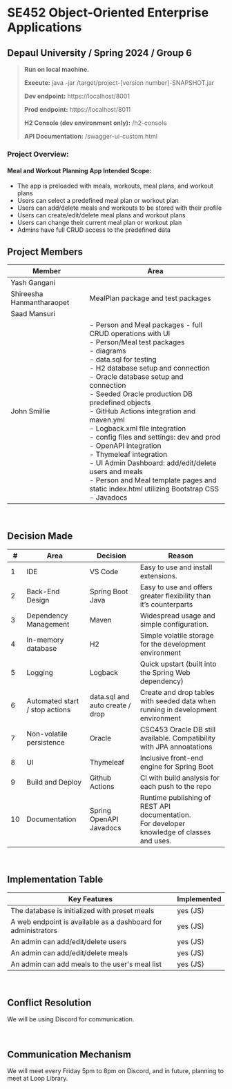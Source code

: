 # SE452 Object-Oriented Enterprise Applications

## Depaul University / Spring 2024 / Group 6
> **Run on local machine.**
>
> **Execute:** java -jar /target/project-[version number]-SNAPSHOT.jar
>
> **Dev endpoint:** https://localhost/8001
>
> **Prod endpoint:** https://localhost/8011
>
> **H2 Console (dev environment only):** /h2-console
>
> **API Documentation:** /swagger-ui-custom.html


### Project Overview: 
#### Meal and Workout Planning App Intended Scope:
- The app is preloaded with meals, workouts, meal plans, and workout plans
- Users can select a predefined meal plan or workout plan
- Users can add/delete meals and workouts to be stored with their profile
- Users can create/edit/delete meal plans and workout plans
- Users can change their current meal plan or workout plan
- Admins have full CRUD access to the predefined data


## Project Members

| Member | Area |
| -- | -- | 
| Yash Gangani | |
| Shireesha Hanmantharaopet | MealPlan package and test packages |
| Saad Mansuri | |
| John Smillie | - Person and Meal packages - full CRUD operations with UI<br/> - Person/Meal test packages<br/> - diagrams<br/> - data.sql for testing<br/> - H2 database setup and connection<br/> - Oracle database setup and connection<br/> - Seeded Oracle production DB predefined objects </br> - GitHub Actions integration and maven.yml <br/> - Logback.xml file integration<br/> - config files and settings: dev and prod<br/> - OpenAPI integration<br/> - Thymeleaf integration<br/> - UI Admin Dashboard: add/edit/delete users and meals<br> - Person and Meal template pages and static index.html utilizing Bootstrap CSS</br> - Javadocs |


<br/>


## Decision Made
| # | Area  | Decision | Reason | 
| -- | -- | -- | -- |
| 1 | IDE | VS Code |Easy to use and install extensions.| 
| 2 | Back-End Design  | Spring Boot Java | Easy to use and offers greater flexibility than it’s counterparts |
| 3 | Dependency Management | Maven | Widespread usage and simple configuration. |
| 4 | In-memory database | H2 | Simple volatile storage for the development environment |
| 5 | Logging | Logback | Quick upstart (built into the Spring Web dependency) |
| 6 | Automated start / stop actions | data.sql and auto create / drop | Create and drop tables with seeded data when running in development environment |
| 7 | Non-volatile persistence | Oracle | CSC453 Oracle DB still available. Compatibility with JPA annoatations |
| 8 | UI | Thymeleaf |  Inclusive front-end engine for Spring Boot |
| 9 | Build and Deploy | Github Actions | CI with build analysis for each push to the repo |
| 10 | Documentation | Spring OpenAPI  </br> Javadocs | Runtime publishing of REST API documentation.</br> For developer knowledge of classes and uses. |


<br>

## Implementation Table
| **Key Features** | **Implemented** |
| --| -- |
| The database is initialized with preset meals | yes (JS) |
| A web endpoint is available as a dashboard for administrators | yes (JS)|
| An admin can add/edit/delete users| yes (JS)|
| An admin can add/edit/delete meals| yes (JS) |
| An admin can add meals to the user's meal list | yes (JS) |

<br/>

## Conflict Resolution
We will be using Discord for communication.

<br/>

## Communication Mechanism
We will meet every Friday 5pm to 8pm on Discord, and in future, planning to meet at Loop Library.

<br/>

<br/>

